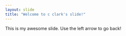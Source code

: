 ```yaml
---
layout: slide
title: "Welcome to c clark's slide!"
---
```

This is my awesome slide.
Use the left arrow to go back!